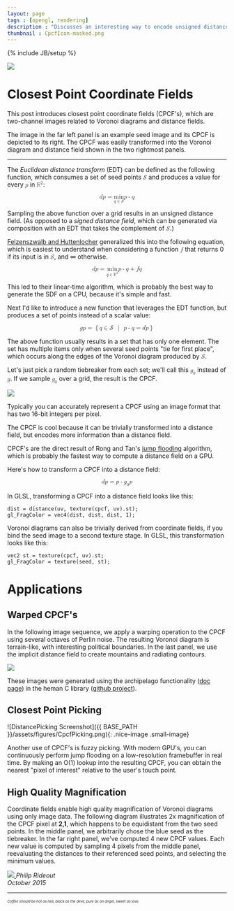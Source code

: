 ```yaml
---
layout: page
tags : [opengl, rendering]
description : "Discusses an interesting way to encode unsigned distance."
thumbnail : CpcfIcon-masked.png
---
```

{% include JB/setup %}

<a href="{{ ASSET_PATH }}/figures/CpcfHeader.png">
<img src="{{ ASSET_PATH }}/thumbnails/CpcfHeader.png" class="nice-image">
</a>

<!--
    post should mention heman for CPU-based...
    mention this post in your old post
-->

# Closest Point Coordinate Fields

This post introduces closest point coordinate fields (CPCF's), which are two-channel images related to Voronoi diagrams and distance fields.

<!--CPCF's are useful for pick sheets and map coloration, and might have applications in path planning, collision detection, and rendering that I don't know about yet.-->
The image in the far left panel is an example seed image and its CPCF is depicted to its right.  The CPCF was easily transformed into the Voronoi diagram and distance field shown in the two rightmost panels.

---

The _Euclidean distance transform_ (EDT) can be defined as the following function, which consumes a set of seed points <math><mi>&#x1D4AE;</mi></math> and produces a value for every <math><mi>p</mi></math> in <math><msup><mi>&#x211D;</mi><mi>2</mi></msup></math>:

<math display="block">
    <mi>d</mi>
    <mfenced>
        <mi>p</mi>
    </mfenced>
    <mo>=</mo>
    <munder>
        <mi>min</mi>
        <mrow>
            <mi>q</mi>
            <mo>&#x2208;</mo>
            <mi>&#x1D4AE;</mi>
        </mrow>
    </munder>
    <mfenced open="&#x2225;" close="&#x2225;" separators="">
        <mi>p</mi><mo>-</mo><mi>q</mi>
    </mfenced>
</math>

Sampling the above function over a grid results in an unsigned distance field.  (As opposed to a _signed distance field_, which can be generated via composition with an EDT that takes the complement of <math><mi>&#x1D4AE;</mi></math>.)

[Felzenszwalb and Huttenlocher](http://cs.brown.edu/~pff/dt/index.html) generalized this into the following equation, which is easiest to understand when considering a function <math><mi>f</mi></math> that returns 0 if its input is in  <math><mi>&#x1D4AE;</mi></math>, and &#x221E; otherwise.

<math display="block">
<mrow>
<mi>d</mi>
<mfenced>
    <mi>p</mi>
</mfenced>
<mo>=</mo>
<munder>
    <mi>min</mi>
    <mrow>
        <mi>q</mi>
        <mo>&#x2208;</mo>
        <msup><mi>&#x211D;</mi><mi>2</mi></msup>
    </mrow>
</munder>
<mfenced>
  <mrow>
    <mfenced open="&#x2225;" close="&#x2225;" separators="">
        <mi>p</mi><mo>-</mo><mi>q</mi>
    </mfenced>
    <mo>+</mo>
    <mi>f</mi>
    <mfenced>
        <mi>q</mi>
    </mfenced>
  </mrow>
</mfenced>
</mrow>
</math>

This led to their linear-time algorithm, which is probably the best way to generate the SDF on a CPU, because it's simple and fast.

Next I'd like to introduce a new function that leverages the EDT function, but produces a set of points instead of a scalar value:

<math display="block">
    <mi>g</mi><mfenced><mi>p</mi></mfenced>
    <mo>=</mo>
    <mo>{</mo>
    <mi>q</mi>
    <mo>&#x2208;</mo>
    <mi>&#x1D4AE;</mi>
    <mspace depth="0.5ex" height="0.5ex" width="1ex">
    </mspace>
    <mo>|</mo>
    <mspace depth="0.5ex" height="0.5ex" width="1ex">
    </mspace>
    <mfenced open="&#x2225;" close="&#x2225;" separators="">
        <mi>p</mi><mo>-</mo><mi>q</mi>
    </mfenced>
    <mo>=</mo>
    <mi>d</mi><mfenced><mi>p</mi></mfenced>
    <mo>}</mo>
</math>

The above function usually results in a set that has only one element.  The set has multiple items only when several seed points "tie for first place", which occurs along the edges of the Voronoi diagram produced by <math><mi>&#x1D4AE;</mi></math>.

Let's just pick a random tiebreaker from each set; we'll call this <math><msub><mi>g</mi><mn>0</mn></msub></math> instead of <math><mi>g</mi></math>.  If we sample <math><msub><mi>g</mi><mn>0</mn></msub></math> over a grid, the result is the CPCF.

<!-- Here's a depiction of <math><mi>&#x1D4AE;</mi></math>, <math><mi>g</mi></math>, and  <math><msub><mi>g</mi><mn>0</mn></msub></math>: -->

<a href="{{ ASSET_PATH }}/figures/CpcfGen.png">
<img src="{{ ASSET_PATH }}/figures/CpcfGen.png" class="nice-image med-image">
</a>

Typically you can accurately represent a CPCF using an image format that has two 16-bit integers per pixel.

The CPCF is cool because it can be trivially transformed into a distance field, but encodes more information than a distance field.

CPCF's are the direct result of Rong and Tan's [jump flooding](https://sites.google.com/site/rongguodong/) algorithm, which is probably the fastest way to compute a distance field on a GPU.

Here's how to transform a CPCF into a distance field:

<math display="block">
    <mi>d</mi><mfenced><mi>p</mi></mfenced>
    <mo>=</mo>
    <mfenced open="&#x2225;" close="&#x2225;" separators="">
        <mi>p</mi>
        <mo>-</mo>
        <msub><mi>g</mi><mn>0</mn></msub>
        <mfenced><mi>p</mi></mfenced>
    </mfenced>
</math>

In GLSL, transforming a CPCF into a distance field looks like this:

    dist = distance(uv, texture(cpcf, uv).st);
    gl_FragColor = vec4(dist, dist, dist, 1);

Voronoi diagrams can also be trivially derived from coordinate fields, if you bind the seed image to a second texture stage.  In GLSL, this transformation looks like this:

    vec2 st = texture(cpcf, uv).st;
    gl_FragColor = texture(seed, st);

# Applications

## Warped CPCF's

In the following image sequence, we apply a warping operation to the CPCF using several octaves of Perlin noise.  The resulting Voronoi diagram is terrain-like, with interesting political boundaries.  In the last panel, we use the implicit distance field to create mountains and radiating contours.

<a href="{{ ASSET_PATH }}/figures/CpcfNoisy.png">
<img src="{{ ASSET_PATH }}/thumbnails/CpcfNoisy.png" class="nice-image">
</a>

These images were generated using the archipelago functionality ([doc page](http://heman.readthedocs.org/en/latest/generate.html#archipelagos)) in the heman C library ([github project](https://github.com/prideout/heman)).

<!--
We use some of the techniques in this post to generate the maps at [mappable.com](http://mappable.com), which you should definitely check out if you're into music!
-->

## Closest Point Picking

![DistancePicking Screenshot]({{ BASE_PATH }}/assets/figures/CpcfPicking.png){: .nice-image .small-image}

Another use of CPCF's is fuzzy picking.  With modern GPU's, you can continuously perform jump flooding on a low-resolution framebuffer in real time.  By making an O(1) lookup into the resulting CPCF, you can obtain the nearest "pixel of interest" relative to the user's touch point.

## High Quality Magnification

Coordinate fields enable high quality magnification of Voronoi diagrams using only image data.  The following diagram illustrates 2x magnification of the CPCF pixel at <b>2,1</b>, which happens to be equidistant from the two seed points.  In the middle panel, we arbitrarily chose the blue seed as the tiebreaker.  In the far right panel, we've computed 4 new CPCF values.  Each new value is computed by sampling 4 pixels from the middle panel, reevaluating the distances to their referenced seed points, and selecting the minimum values.

<a href="{{ ASSET_PATH }}/figures/CpcfMag.png">
<img src="{{ ASSET_PATH }}/figures/CpcfMag.png" class="nice-image med-image">
</a>

<!-- Note that sub-pixel accuracy is possible, if you encode a floating-point coordinate when generating the seed image! -->

<i>
Philip Rideout
<br>
October 2015
</i>

---

<i style="font-size:8px">Coffee should be hot as hell, black as the devil, pure as an angel, sweet as love.</i>
